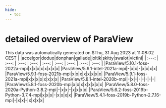 ```yaml
---
hide:
  - toc
---
```


detailed overview of ParaView
=============================


This data was automatically generated on $Thu, 31 Aug 2023 at 11:08:02 CEST
| |accelgor|doduo|donphan|gallade|joltik|skitty|swalot|victini|
| :---: | :---: | :---: | :---: | :---: | :---: | :---: | :---: | :---: |
|ParaView/5.10.1-foss-2022a-mpi|x|x|x|x|x|x|x|x|
|ParaView/5.9.1-intel-2021a-mpi|-|x|x|-|x|x|x|x|
|ParaView/5.9.1-foss-2021b-mpi|x|x|x|x|x|x|x|x|
|ParaView/5.9.1-foss-2021a-mpi|x|x|x|x|x|x|x|x|
|ParaView/5.8.1-intel-2020b-mpi|-|x|-|-|-|-|-|-|
|ParaView/5.8.1-foss-2020b-mpi|x|x|x|x|x|x|x|x|
|ParaView/5.8.0-foss-2020a-Python-3.8.2-mpi|-|x|x|-|x|x|x|x|
|ParaView/5.6.2-foss-2019b-Python-3.7.4-mpi|x|x|x|-|x|x|x|x|
|ParaView/5.4.1-foss-2019b-Python-2.7.16-mpi|-|x|x|-|x|x|x|x|

